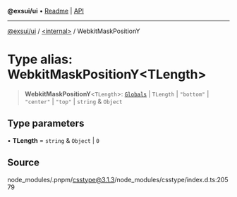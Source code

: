 **@exsui/ui** • [Readme](../../README.md) \| [API](../../globals.md)

***

[@exsui/ui](../../README.md) / [\<internal\>](../README.md) / WebkitMaskPositionY

# Type alias: WebkitMaskPositionY\<TLength\>

> **WebkitMaskPositionY**\<`TLength`\>: [`Globals`](Globals.md) \| `TLength` \| `"bottom"` \| `"center"` \| `"top"` \| `string` & `Object`

## Type parameters

• **TLength** = `string` & `Object` \| `0`

## Source

node\_modules/.pnpm/csstype@3.1.3/node\_modules/csstype/index.d.ts:20579
